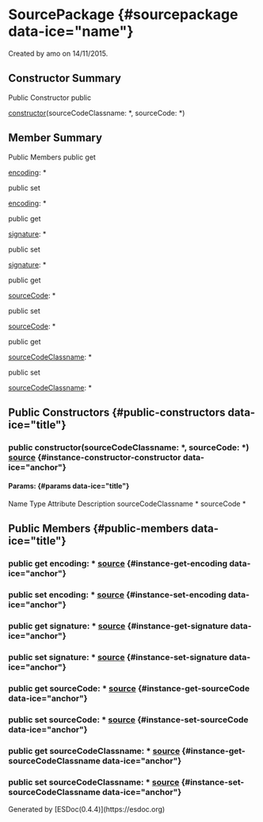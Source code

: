 <div class="self-detail detail">

SourcePackage {#sourcepackage data-ice="name"}
=============

<div class="description" data-ice="description">

Created by amo on 14/11/2015.

</div>

</div>

<div data-ice="constructorSummary">

Constructor Summary
-------------------

Public Constructor <span class="access" data-ice="access">public</span>
<span class="override" data-ice="override"></span>
<div>

<span
data-ice="name"><span>[constructor](../../../class/src/catalogue-factory/SourcePackage.js~SourcePackage.html#instance-constructor-constructor)</span></span><span
data-ice="signature">(sourceCodeClassname: <span>\*</span>, sourceCode:
<span>\*</span>)</span>

</div>

<div>

</div>

</div>

<div data-ice="memberSummary">

Member Summary
--------------

Public Members <span class="access" data-ice="access">public</span>
<span class="kind" data-ice="kind">get</span> <span class="override"
data-ice="override"></span>
<div>

<span
data-ice="name"><span>[encoding](../../../class/src/catalogue-factory/SourcePackage.js~SourcePackage.html#instance-get-encoding)</span></span><span
data-ice="signature">: <span>\*</span></span>

</div>

<div>

</div>

<span class="access" data-ice="access">public</span> <span class="kind"
data-ice="kind">set</span> <span class="override"
data-ice="override"></span>
<div>

<span
data-ice="name"><span>[encoding](../../../class/src/catalogue-factory/SourcePackage.js~SourcePackage.html#instance-set-encoding)</span></span><span
data-ice="signature">: <span>\*</span></span>

</div>

<div>

</div>

<span class="access" data-ice="access">public</span> <span class="kind"
data-ice="kind">get</span> <span class="override"
data-ice="override"></span>
<div>

<span
data-ice="name"><span>[signature](../../../class/src/catalogue-factory/SourcePackage.js~SourcePackage.html#instance-get-signature)</span></span><span
data-ice="signature">: <span>\*</span></span>

</div>

<div>

</div>

<span class="access" data-ice="access">public</span> <span class="kind"
data-ice="kind">set</span> <span class="override"
data-ice="override"></span>
<div>

<span
data-ice="name"><span>[signature](../../../class/src/catalogue-factory/SourcePackage.js~SourcePackage.html#instance-set-signature)</span></span><span
data-ice="signature">: <span>\*</span></span>

</div>

<div>

</div>

<span class="access" data-ice="access">public</span> <span class="kind"
data-ice="kind">get</span> <span class="override"
data-ice="override"></span>
<div>

<span
data-ice="name"><span>[sourceCode](../../../class/src/catalogue-factory/SourcePackage.js~SourcePackage.html#instance-get-sourceCode)</span></span><span
data-ice="signature">: <span>\*</span></span>

</div>

<div>

</div>

<span class="access" data-ice="access">public</span> <span class="kind"
data-ice="kind">set</span> <span class="override"
data-ice="override"></span>
<div>

<span
data-ice="name"><span>[sourceCode](../../../class/src/catalogue-factory/SourcePackage.js~SourcePackage.html#instance-set-sourceCode)</span></span><span
data-ice="signature">: <span>\*</span></span>

</div>

<div>

</div>

<span class="access" data-ice="access">public</span> <span class="kind"
data-ice="kind">get</span> <span class="override"
data-ice="override"></span>
<div>

<span
data-ice="name"><span>[sourceCodeClassname](../../../class/src/catalogue-factory/SourcePackage.js~SourcePackage.html#instance-get-sourceCodeClassname)</span></span><span
data-ice="signature">: <span>\*</span></span>

</div>

<div>

</div>

<span class="access" data-ice="access">public</span> <span class="kind"
data-ice="kind">set</span> <span class="override"
data-ice="override"></span>
<div>

<span
data-ice="name"><span>[sourceCodeClassname](../../../class/src/catalogue-factory/SourcePackage.js~SourcePackage.html#instance-set-sourceCodeClassname)</span></span><span
data-ice="signature">: <span>\*</span></span>

</div>

<div>

</div>

</div>

<div data-ice="constructorDetails">

Public Constructors {#public-constructors data-ice="title"}
-------------------

<div class="detail" data-ice="detail">

### <span class="access" data-ice="access">public</span> <span data-ice="name">constructor</span><span data-ice="signature">(sourceCodeClassname: <span>\*</span>, sourceCode: <span>\*</span>)</span> <span class="right-info"> <span data-ice="source"><span>[source](../../../file/src/catalogue-factory/SourcePackage.js.html#lineNumber5)</span></span> </span> {#instance-constructor-constructor data-ice="anchor"}

<div data-ice="properties">

<div data-ice="properties">

#### Params: {#params data-ice="title"}

Name Type Attribute Description sourceCodeClassname <span>\*</span>
sourceCode <span>\*</span>

</div>

</div>

</div>

</div>

<div data-ice="memberDetails">

Public Members {#public-members data-ice="title"}
--------------

<div class="detail" data-ice="detail">

### <span class="access" data-ice="access">public</span> <span class="kind" data-ice="kind">get</span> <span data-ice="name">encoding</span><span data-ice="signature">: <span>\*</span></span> <span class="right-info"> <span data-ice="source"><span>[source](../../../file/src/catalogue-factory/SourcePackage.js.html#lineNumber21)</span></span> </span> {#instance-get-encoding data-ice="anchor"}

<div data-ice="properties">

</div>

</div>

<div class="detail" data-ice="detail">

### <span class="access" data-ice="access">public</span> <span class="kind" data-ice="kind">set</span> <span data-ice="name">encoding</span><span data-ice="signature">: <span>\*</span></span> <span class="right-info"> <span data-ice="source"><span>[source](../../../file/src/catalogue-factory/SourcePackage.js.html#lineNumber29)</span></span> </span> {#instance-set-encoding data-ice="anchor"}

<div data-ice="properties">

</div>

</div>

<div class="detail" data-ice="detail">

### <span class="access" data-ice="access">public</span> <span class="kind" data-ice="kind">get</span> <span data-ice="name">signature</span><span data-ice="signature">: <span>\*</span></span> <span class="right-info"> <span data-ice="source"><span>[source](../../../file/src/catalogue-factory/SourcePackage.js.html#lineNumber25)</span></span> </span> {#instance-get-signature data-ice="anchor"}

<div data-ice="properties">

</div>

</div>

<div class="detail" data-ice="detail">

### <span class="access" data-ice="access">public</span> <span class="kind" data-ice="kind">set</span> <span data-ice="name">signature</span><span data-ice="signature">: <span>\*</span></span> <span class="right-info"> <span data-ice="source"><span>[source](../../../file/src/catalogue-factory/SourcePackage.js.html#lineNumber34)</span></span> </span> {#instance-set-signature data-ice="anchor"}

<div data-ice="properties">

</div>

</div>

<div class="detail" data-ice="detail">

### <span class="access" data-ice="access">public</span> <span class="kind" data-ice="kind">get</span> <span data-ice="name">sourceCode</span><span data-ice="signature">: <span>\*</span></span> <span class="right-info"> <span data-ice="source"><span>[source](../../../file/src/catalogue-factory/SourcePackage.js.html#lineNumber13)</span></span> </span> {#instance-get-sourceCode data-ice="anchor"}

<div data-ice="properties">

</div>

</div>

<div class="detail" data-ice="detail">

### <span class="access" data-ice="access">public</span> <span class="kind" data-ice="kind">set</span> <span data-ice="name">sourceCode</span><span data-ice="signature">: <span>\*</span></span> <span class="right-info"> <span data-ice="source"><span>[source](../../../file/src/catalogue-factory/SourcePackage.js.html#lineNumber39)</span></span> </span> {#instance-set-sourceCode data-ice="anchor"}

<div data-ice="properties">

</div>

</div>

<div class="detail" data-ice="detail">

### <span class="access" data-ice="access">public</span> <span class="kind" data-ice="kind">get</span> <span data-ice="name">sourceCodeClassname</span><span data-ice="signature">: <span>\*</span></span> <span class="right-info"> <span data-ice="source"><span>[source](../../../file/src/catalogue-factory/SourcePackage.js.html#lineNumber17)</span></span> </span> {#instance-get-sourceCodeClassname data-ice="anchor"}

<div data-ice="properties">

</div>

</div>

<div class="detail" data-ice="detail">

### <span class="access" data-ice="access">public</span> <span class="kind" data-ice="kind">set</span> <span data-ice="name">sourceCodeClassname</span><span data-ice="signature">: <span>\*</span></span> <span class="right-info"> <span data-ice="source"><span>[source](../../../file/src/catalogue-factory/SourcePackage.js.html#lineNumber44)</span></span> </span> {#instance-set-sourceCodeClassname data-ice="anchor"}

<div data-ice="properties">

</div>

</div>

</div>

</div>
Generated by [ESDoc<span
data-ice="esdocVersion">(0.4.4)</span>](https://esdoc.org)

